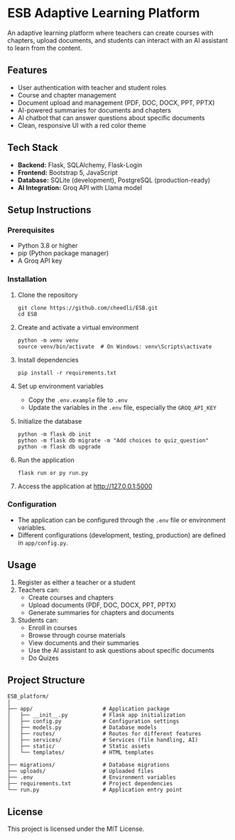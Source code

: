 # ESB Adaptive Learning Platform

An adaptive learning platform where teachers can create courses with chapters, upload documents, and students can interact with an AI assistant to learn from the content.

## Features

- User authentication with teacher and student roles
- Course and chapter management
- Document upload and management (PDF, DOC, DOCX, PPT, PPTX)
- AI-powered summaries for documents and chapters
- AI chatbot that can answer questions about specific documents
- Clean, responsive UI with a red color theme

## Tech Stack

- **Backend:** Flask, SQLAlchemy, Flask-Login
- **Frontend:** Bootstrap 5, JavaScript
- **Database:** SQLite (development), PostgreSQL (production-ready)
- **AI Integration:** Groq API with Llama model

## Setup Instructions

### Prerequisites

- Python 3.8 or higher
- pip (Python package manager)
- A Groq API key

### Installation

1. Clone the repository
   ```
   git clone https://github.com/cheedli/ESB.git
   cd ESB
   ```

2. Create and activate a virtual environment
   ```
   python -m venv venv
   source venv/bin/activate  # On Windows: venv\Scripts\activate
   ```

3. Install dependencies
   ```
   pip install -r requirements.txt
   ```

4. Set up environment variables
   - Copy the `.env.example` file to `.env`
   - Update the variables in the `.env` file, especially the `GROQ_API_KEY`

5. Initialize the database
   ```
   python -m flask db init
   python -m flask db migrate -m "Add choices to quiz_question"
   python -m flask db upgrade

   ```

6. Run the application
   ```
   flask run or py run.py
   ```

7. Access the application at http://127.0.0.1:5000

### Configuration

- The application can be configured through the `.env` file or environment variables.
- Different configurations (development, testing, production) are defined in `app/config.py`.

## Usage

1. Register as either a teacher or a student
2. Teachers can:
   - Create courses and chapters
   - Upload documents (PDF, DOC, DOCX, PPT, PPTX)
   - Generate summaries for chapters and documents
3. Students can:
   - Enroll in courses
   - Browse through course materials
   - View documents and their summaries
   - Use the AI assistant to ask questions about specific documents
   - Do Quizes

## Project Structure

```
ESB_platform/
│
├── app/                      # Application package
│   ├── __init__.py           # Flask app initialization
│   ├── config.py             # Configuration settings
│   ├── models.py             # Database models
│   ├── routes/               # Routes for different features
│   ├── services/             # Services (file handling, AI)
│   ├── static/               # Static assets
│   └── templates/            # HTML templates
│
├── migrations/               # Database migrations
├── uploads/                  # Uploaded files
├── .env                      # Environment variables
├── requirements.txt          # Project dependencies
└── run.py                    # Application entry point
```

## License

This project is licensed under the MIT License.
